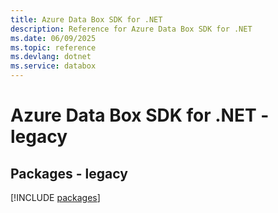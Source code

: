 ```yaml
---
title: Azure Data Box SDK for .NET
description: Reference for Azure Data Box SDK for .NET
ms.date: 06/09/2025
ms.topic: reference
ms.devlang: dotnet
ms.service: databox
---
```

# Azure Data Box SDK for .NET - legacy
## Packages - legacy
[!INCLUDE [packages](data-box-index.md)]
